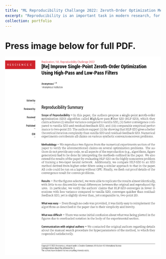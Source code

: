 ```yaml
---
title: "ML Reproducibility Challange 2022: Zeroth-Order Optimization Methods (Gradient Free)"
excerpt: "Reproducibility is an important task in modern research, for this project, we implemented a few optimization methods to confirm some of the results in the original paper. Press blue link above for PDF report.<br/><img src='/images/zero_order.png'>"
collection: portfolio
---
```

Press image below for full PDF.
======
[![zero_order](/images/zero_order2.png "Press image for link")](https://javiersc1.github.io/files/zero_order.pdf)
